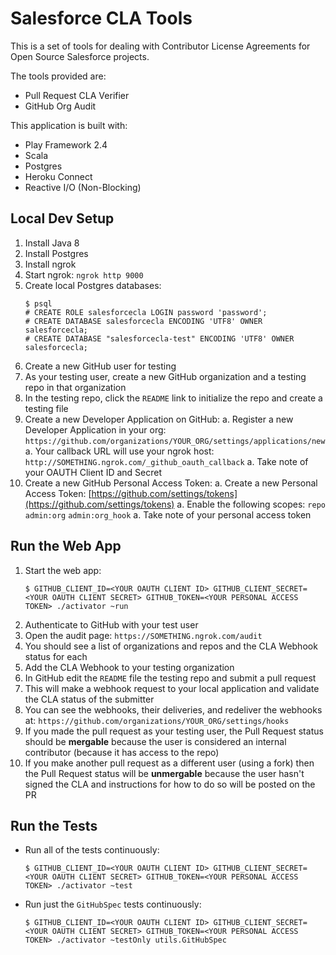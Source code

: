 Salesforce CLA Tools
====================

This is a set of tools for dealing with Contributor License Agreements for Open Source Salesforce projects.

The tools provided are:
- Pull Request CLA Verifier
- GitHub Org Audit

This application is built with:
- Play Framework 2.4
- Scala
- Postgres
- Heroku Connect
- Reactive I/O (Non-Blocking)


Local Dev Setup
---------------

1. Install Java 8
1. Install Postgres
1. Install ngrok
1. Start ngrok: `ngrok http 9000`
1. Create local Postgres databases:
    ```
    $ psql
    # CREATE ROLE salesforcecla LOGIN password 'password';
    # CREATE DATABASE salesforcecla ENCODING 'UTF8' OWNER salesforcecla;
    # CREATE DATABASE "salesforcecla-test" ENCODING 'UTF8' OWNER salesforcecla;
    ```
1. Create a new GitHub user for testing
1. As your testing user, create a new GitHub organization and a testing repo in that organization
1. In the testing repo, click the `README` link to initialize the repo and create a testing file
1. Create a new Developer Application on GitHub:
    a. Register a new Developer Application in your org: `https://github.com/organizations/YOUR_ORG/settings/applications/new`
    a. Your callback URL will use your ngrok host: `http://SOMETHING.ngrok.com/_github_oauth_callback`
    a. Take note of your OAUTH Client ID and Secret
1. Create a new GitHub Personal Access Token:
    a. Create a new Personal Access Token: [https://github.com/settings/tokens](https://github.com/settings/tokens)
    a. Enable the following scopes: `repo` `admin:org` `admin:org_hook`
    a. Take note of your personal access token


Run the Web App
---------------

1. Start the web app:
    ```
    $ GITHUB_CLIENT_ID=<YOUR OAUTH CLIENT ID> GITHUB_CLIENT_SECRET=<YOUR OAUTH CLIENT SECRET> GITHUB_TOKEN=<YOUR PERSONAL ACCESS TOKEN> ./activator ~run
    ```
1. Authenticate to GitHub with your test user
1. Open the audit page: `https://SOMETHING.ngrok.com/audit`
1. You should see a list of organizations and repos and the CLA Webhook status for each
1. Add the CLA Webhook to your testing organization
1. In GitHub edit the `README` file the testing repo and submit a pull request
1. This will make a webhook request to your local application and validate the CLA status of the submitter
1. You can see the webhooks, their deliveries, and redeliver the webhooks at: `https://github.com/organizations/YOUR_ORG/settings/hooks`
1. If you made the pull request as your testing user, the Pull Request status should be **mergable** because the user is considered an internal contributor (because it has access to the repo)
1. If you make another pull request as a different user (using a fork) then the Pull Request status will be **unmergable** because the user hasn't signed the CLA and instructions for how to do so will be posted on the PR


Run the Tests
-------------

- Run all of the tests continuously:
    ```
    $ GITHUB_CLIENT_ID=<YOUR OAUTH CLIENT ID> GITHUB_CLIENT_SECRET=<YOUR OAUTH CLIENT SECRET> GITHUB_TOKEN=<YOUR PERSONAL ACCESS TOKEN> ./activator ~test
    ```
- Run just the `GitHubSpec` tests continuously:
    ```
    $ GITHUB_CLIENT_ID=<YOUR OAUTH CLIENT ID> GITHUB_CLIENT_SECRET=<YOUR OAUTH CLIENT SECRET> GITHUB_TOKEN=<YOUR PERSONAL ACCESS TOKEN> ./activator ~testOnly utils.GitHubSpec
    ```
